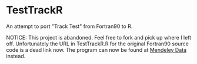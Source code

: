 # TestTrackR
An attempt to port "Track Test" from Fortran90 to R. 

NOTICE: This project is abandoned. Feel free to fork and pick up where I left off. Unfortunately the URL in TestTrackR.R for the original Fortran90 source code is a dead link now. The program can now be found at [Mendeley Data](https://elsevier.digitalcommonsdata.com/datasets/cv4jbb2ds6) instead.
